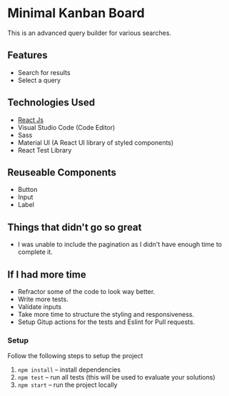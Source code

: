 # Minimal Kanban Board

This is an advanced query builder for various searches.

## Features
- Search for results
- Select a query

## Technologies Used

- [React Js](https://github.com/facebook/create-react-app)
- Visual Studio Code (Code Editor)
- Sass
- Material UI (A React UI library of styled components)
- React Test Library

## Reuseable Components
- Button
- Input
- Label

## Things that didn't go so great

- I was unable to include the pagination as I didn't have enough time to complete it. 

## If I had more time

- Refractor some of the code to look way better.
- Write more tests.
- Validate inputs
- Take more time to structure the styling and responsiveness.
- Setup Gitup actions for the tests and Eslint for Pull requests.


### Setup

Follow the following steps to setup the project
1. `npm install` – install dependencies
2. `npm test` – run all tests (this will be used to evaluate your solutions)
3. `npm start` – run the project locally

